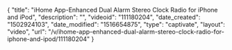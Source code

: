 {
    "title": "iHome App-Enhanced Dual Alarm Stereo Clock Radio for iPhone and iPod",
    "description": "",
    "videoid": "111180204",
    "date_created": "1502924103",
    "date_modified": "1516654875",
    "type": "captivate",
    "layout": "video",
    "url": "\/v\/ihome-app-enhanced-dual-alarm-stereo-clock-radio-for-iphone-and-ipod\/111180204"
}